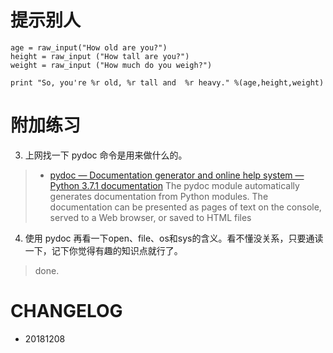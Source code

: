 
# 提示别人

    age = raw_input("How old are you?")
    height = raw_input ("How tall are you?")
    weight = raw_input ("How much do you weigh?")
    
    print "So, you're %r old, %r tall and  %r heavy." %(age,height,weight)


# 附加练习

3. 上网找一下 pydoc 命令是用来做什么的。

> * [pydoc — Documentation generator and online help system — Python 3.7.1 documentation](https://docs.python.org/3/library/pydoc.html) The pydoc module automatically generates documentation from Python modules. The documentation can be presented as pages of text on the console, served to a Web browser, or saved to HTML files

4. 使用 pydoc 再看一下open、file、os和sys的含义。看不懂没关系，只要通读一下，记下你觉得有趣的知识点就行了。

> done.


# CHANGELOG
- 20181208 
